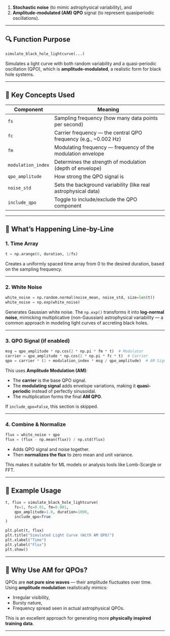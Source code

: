 1. **Stochastic noise** (to mimic astrophysical variability), and  
2. **Amplitude-modulated (AM) QPO** signal (to represent quasiperiodic oscillations).

---

## 🔍 Function Purpose

```python
simulate_black_hole_lightcurve(...)
```
Simulates a light curve with both random variability and a quasi-periodic oscillation (QPO), which is **amplitude-modulated**, a realistic form for black hole systems.

---

## 🧱 Key Concepts Used

| Component             | Meaning                                                                 |
|----------------------|-------------------------------------------------------------------------|
| `fs`                 | Sampling frequency (how many data points per second)                     |
| `fc`                 | Carrier frequency — the central QPO frequency (e.g., ~0.002 Hz)          |
| `fm`                 | Modulating frequency — frequency of the modulation envelope              |
| `modulation_index`   | Determines the strength of modulation (depth of envelope)                |
| `qpo_amplitude`      | How strong the QPO signal is                                             |
| `noise_std`          | Sets the background variability (like real astrophysical data)           |
| `include_qpo`        | Toggle to include/exclude the QPO component                              |

---

## 🧠 What’s Happening Line-by-Line

### 1. **Time Array**
```python
t = np.arange(0, duration, 1/fs)
```
Creates a uniformly spaced time array from 0 to the desired duration, based on the sampling frequency.

---

### 2. **White Noise**
```python
white_noise = np.random.normal(noise_mean, noise_std, size=len(t))
white_noise = np.exp(white_noise)
```
Generates Gaussian white noise. The `np.exp()` transforms it into **log-normal noise**, mimicking multiplicative (non-Gaussian) astrophysical variability — a common approach in modeling light curves of accreting black holes.

---

### 3. **QPO Signal (if enabled)**
```python
msg = qpo_amplitude * np.cos(2 * np.pi * fm * t)  # Modulator
carrier = qpo_amplitude * np.cos(2 * np.pi * fc * t)  # Carrier
qpo = carrier * (1 + modulation_index * msg / qpo_amplitude)  # AM Signal
```
This uses **Amplitude Modulation (AM)**:
- The **carrier** is the base QPO signal.
- The **modulating signal** adds envelope variations, making it **quasi-periodic** instead of perfectly sinusoidal.
- The multiplication forms the final **AM QPO**.

If `include_qpo=False`, this section is skipped.

---

### 4. **Combine & Normalize**
```python
flux = white_noise + qpo
flux = (flux - np.mean(flux)) / np.std(flux)
```
- Adds QPO signal and noise together.
- Then **normalizes the flux** to zero mean and unit variance.

This makes it suitable for ML models or analysis tools like Lomb-Scargle or FFT.

---

## 🔁 Example Usage

```python
t, flux = simulate_black_hole_lightcurve(
    fs=1, fc=0.01, fm=0.001,
    qpo_amplitude=1.0, duration=1000,
    include_qpo=True
)

plt.plot(t, flux)
plt.title("Simulated Light Curve (With AM QPO)")
plt.xlabel("Time")
plt.ylabel("Flux")
plt.show()
```

---

## 🔬 Why Use AM for QPOs?

QPOs are **not pure sine waves** — their amplitude fluctuates over time. Using **amplitude modulation** realistically mimics:
- Irregular visibility,
- Bursty nature,
- Frequency spread seen in actual astrophysical QPOs.

This is an excellent approach for generating more **physically inspired training data**.

---